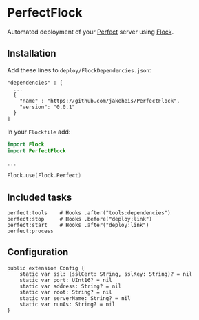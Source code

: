 # PerfectFlock

Automated deployment of your [Perfect](https://github.com/PerfectlySoft/Perfect) server using [Flock](https://github.com/jakeheis/Flock).

## Installation
Add these lines to `deploy/FlockDependencies.json`:
```
"dependencies" : [
  ...
  {
    "name" : "https://github.com/jakeheis/PerfectFlock",
    "version": "0.0.1"
  }
]
```
In your `Flockfile` add:
```swift
import Flock
import PerfectFlock

...

Flock.use(Flock.Perfect)
```
## Included tasks
```
perfect:tools    # Hooks .after("tools:dependencies")
perfect:stop     # Hooks .before("deploy:link")
perfect:start    # Hooks .after("deploy:link")
perfect:process
```
## Configuration
```
public extension Config {
    static var ssl: (sslCert: String, sslKey: String)? = nil
    static var port: UInt16? = nil
    static var address: String? = nil
    static var root: String? = nil
    static var serverName: String? = nil
    static var runAs: String? = nil
}
```
